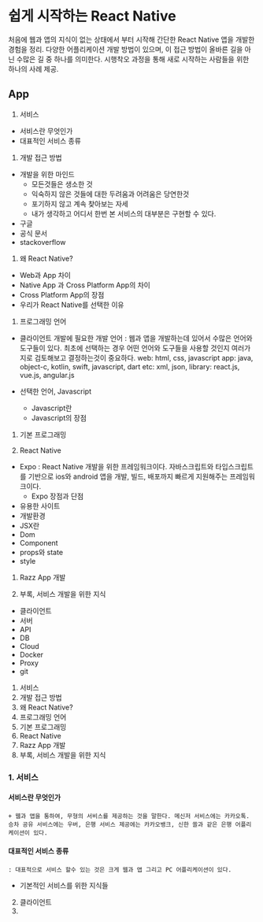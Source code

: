 # 쉽게 시작하는 React Native
처음에 웹과 앱의 지식이 없는 상태에서 부터 시작해 간단한 React Native 앱을 개발한 경험을 정리.
다양한 어플리케이션 개발 방법이 있으며, 이 접근 방법이 올바른 길을 아닌 수많은 길 중 하나를 의미한다. 
시행착오 과정을 통해 새로 시작하는 사람들을 위한 하나의 사례 제공.

## App 

1. 서비스
  - 서비스란 무엇인가
  - 대표적인 서비스 종류

1. 개발 접근 방법
  - 개발을 위한 마인드
    + 모든것들은 생소한 것
    + 익숙하지 않은 것들에 대한 두려움과 어려움은 당연한것
    + 포기하지 않고 계속 찾아보는 자세
    + 내가 생각하고 어디서 한번 본 서비스의 대부분은 구현할 수 있다.
  - 구글
  - 공식 문서 
  - stackoverflow

1. 왜 React Native?
  - Web과 App 차이
  - Native App 과 Cross Platform App의 차이
  - Cross Platform App의 장점
  - 우리가 React Native를 선택한 이유

1. 프로그래밍 언어
  - 클라이언트 개발에 필요한 개발 언어
    : 웹과 앱을 개발하는데 있어서 수많은 언어와 도구들이 있다. 최초에 선택하는 경우 어떤 언어와 도구들을 사용할 것인지 여러가지로 검토해보고 결정하는것이 중요하다. 
    web: html, css, javascript
    app: java, object-c, kotlin, swift, javascript, dart 
    etc: xml, json, 
    library: react.js, vue.js, angular.js

  - 선택한 언어, Javascript
    + Javascript란
    + Javascript의 장점
1. 기본 프로그래밍


1. React Native
  - Expo
    : React Native 개발을 위한 프레임워크이다. 자바스크립트와 타입스크립트를 기반으로 ios와 android 앱을 개발, 빌드, 배포까지 빠르게 지원해주는 프레임워크이다. 
    + Expo 장점과 단점
  - 유용한 사이트
  - 개발환경 
  - JSX란
  - Dom
  - Component
  - props와 state
  - style

1. Razz App 개발


1. 부록, 서비스 개발을 위한 지식
  * 클라이언트
  * 서버
  * API
  * DB
  * Cloud
  * Docker
  * Proxy
  * git 

1. 서비스
2. 개발 접근 방법
3. 왜 React Native?
4. 프로그래밍 언어
5. 기본 프로그래밍
6. React Native
7. Razz App 개발
8. 부록, 서비스 개발을 위한 지식



 
### 1. 서비스
#### 서비스란 무엇인가
    + 웹과 앱을 통하여, 무형의 서비스를 제공하는 것을 말한다. 메신저 서비스에는 카카오톡. 승차 공유 서비스에는 우버, 은행 서비스 제공에는 카카오뱅크, 신한 쏠과 같은 은행 어플리케이션이 있다. 
  
#### 대표적인 서비스 종류
    : 대표적으로 서비스 할수 있는 것은 크게 웹과 앱 그리고 PC 어플리케이션이 있다. 

  - 기본적인 서비스를 위한 지식들
2. 클라이언트
3. 